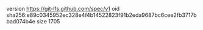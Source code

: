 version https://git-lfs.github.com/spec/v1
oid sha256:e89c0345952ec328e4f4b14522823f91b2eda9687bc6cee2fb3717bbad074b4e
size 1705
